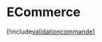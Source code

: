 # ECommerce

[!include[validationcommande](ecommerce.validationcommande.autogen.md)]






























































































